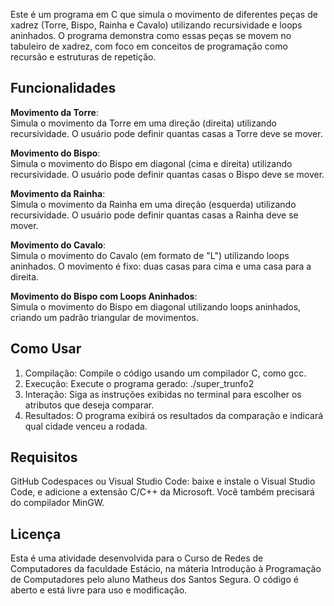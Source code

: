 Este é um programa em C que simula o movimento de diferentes peças de xadrez (Torre, Bispo, Rainha e Cavalo) utilizando recursividade e loops aninhados. O programa demonstra como essas peças se movem no tabuleiro de xadrez, com foco em conceitos de programação como recursão e estruturas de repetição.

## Funcionalidades

**Movimento da Torre**:  
Simula o movimento da Torre em uma direção (direita) utilizando recursividade. O usuário pode definir quantas casas a Torre deve se mover.

**Movimento do Bispo**:  
Simula o movimento do Bispo em diagonal (cima e direita) utilizando recursividade. O usuário pode definir quantas casas o Bispo deve se mover.

**Movimento da Rainha**:  
Simula o movimento da Rainha em uma direção (esquerda) utilizando recursividade. O usuário pode definir quantas casas a Rainha deve se mover.

**Movimento do Cavalo**:  
Simula o movimento do Cavalo (em formato de "L") utilizando loops aninhados. O movimento é fixo: duas casas para cima e uma casa para a direita.

**Movimento do Bispo com Loops Aninhados**:  
Simula o movimento do Bispo em diagonal utilizando loops aninhados, criando um padrão triangular de movimentos.

## Como Usar

1. Compilação: Compile o código usando um compilador C, como gcc.
2. Execução: Execute o programa gerado: ./super_trunfo2
3. Interação: Siga as instruções exibidas no terminal para escolher os atributos que deseja comparar.
4. Resultados: O programa exibirá os resultados da comparação e indicará qual cidade venceu a rodada.

## Requisitos

GitHub Codespaces
ou
Visual Studio Code: baixe e instale o Visual Studio Code, e adicione a extensão C/C++ da Microsoft. Você também precisará do compilador MinGW.

## Licença

Esta é uma atividade desenvolvida para o Curso de Redes de Computadores da faculdade Estácio, na máteria Introdução à Programação de Computadores 
pelo aluno Matheus dos Santos Segura. O código é aberto e está livre para uso e modificação.

